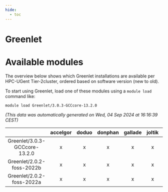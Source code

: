 ```yaml
---
hide:
  - toc
---
```


Greenlet
========

# Available modules


The overview below shows which Greenlet installations are available per HPC-UGent Tier-2cluster, ordered based on software version (new to old).

To start using Greenlet, load one of these modules using a `module load` command like:

```shell
module load Greenlet/3.0.3-GCCcore-13.2.0
```

*(This data was automatically generated on Wed, 04 Sep 2024 at 16:16:39 CEST)*  

| |accelgor|doduo|donphan|gallade|joltik|shinx|skitty|
| :---: | :---: | :---: | :---: | :---: | :---: | :---: | :---: |
|Greenlet/3.0.3-GCCcore-13.2.0|x|x|x|x|x|x|x|
|Greenlet/2.0.2-foss-2022b|x|x|x|x|x|-|x|
|Greenlet/2.0.2-foss-2022a|x|x|x|x|x|-|x|
